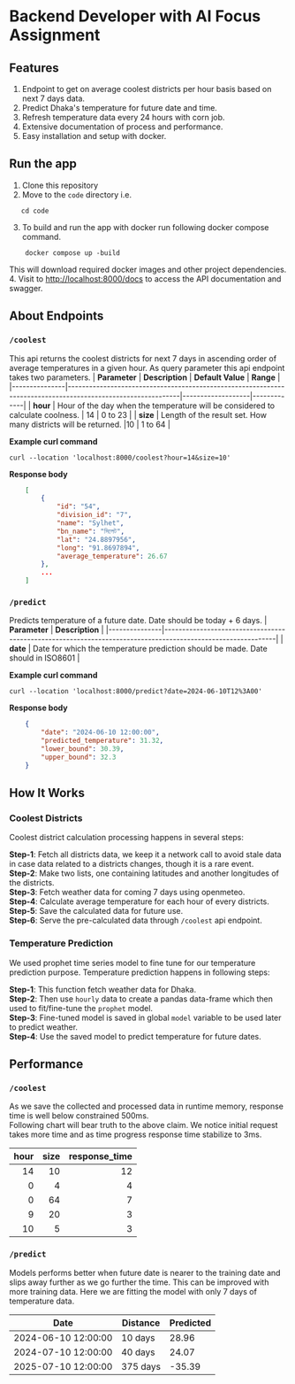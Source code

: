 # Backend Developer with AI Focus Assignment

## Features

1. Endpoint to get on average coolest districts per hour basis based on next 7 days data.  
2. Predict Dhaka's temperature for future date and time.  
3. Refresh temperature data every 24 hours with corn job.  
4. Extensive documentation of process and performance.  
5. Easy installation and setup with docker.  

## Run the app  

1. Clone this repository
2. Move to the `code` directory i.e. 
```shell
   cd code
```
3. To build and run the app with docker run following docker compose command.
```shell
    docker compose up -build
```
This will download required docker images and other project dependencies.
4. Visit to [http://localhost:8000/docs](http://localhost:8000/docs) to access the API documentation and swagger.


## About Endpoints 

### `/coolest` 
This api returns the coolest districts for next 7 days in ascending order of average temperatures in a given hour. As query parameter this api  endpoint 
takes two parameters.
| **Parameter** | **Description**                                                                                             | **Default Value** | **Range**   |
|---------------|-------------------------------------------------------------------------------------------------------------|-------------------|-------------|
| **hour**      | Hour of the day when the temperature will be considered to calculate coolness.                              | 14                | 0 to 23     |
| **size**      | Length of the result set. How many districts will be returned. |10                | 1 to 64     |

**Example curl command**
```curl
curl --location 'localhost:8000/coolest?hour=14&size=10'
```

**Response body**
```json
    [
        {
            "id": "54",
            "division_id": "7",
            "name": "Sylhet",
            "bn_name": "সিলেট",
            "lat": "24.8897956",
            "long": "91.8697894",
            "average_temperature": 26.67
        },
        ...
    ]
```

### `/predict`

Predicts temperature of a future date. Date should be today + 6 days.
| **Parameter** | **Description**                                                                                             |
|---------------|-------------------------------------------------------------------------------------------------------------|
| **date**      | Date for which the temperature prediction should be made. Date should in ISO8601                                           |

**Example curl command**
```curl
curl --location 'localhost:8000/predict?date=2024-06-10T12%3A00'
```

**Response body**
```json
    {
        "date": "2024-06-10 12:00:00",
        "predicted_temperature": 31.32,
        "lower_bound": 30.39,
        "upper_bound": 32.3
    }
```
## How It Works  

### Coolest Districts  
Coolest district calculation processing happens in several steps:

**Step-1**: Fetch all districts data, we keep it a network call to avoid stale data in case data related to a districts changes, though it is a rare event.  
**Step-2**: Make two lists, one containing latitudes and another longitudes of the districts.  
**Step-3**: Fetch weather data for coming 7 days using openmeteo.  
**Step-4**: Calculate average temperature for each hour of every districts.  
**Step-5**: Save the calculated data for future use.  
**Step-6**: Serve the pre-calculated data through `/coolest` api endpoint.  

### Temperature Prediction
We used prophet time series model to fine tune for our temperature prediction purpose.
Temperature prediction happens in following steps:  

**Step-1**: This function fetch weather data for Dhaka.  
**Step-2**: Then use `hourly` data to create a pandas data-frame which then used to fit/fine-tune the `prophet` model.  
**Step-3**: Fine-tuned model is saved in global `model` variable to be used later to predict weather.  
**Step-4**: Use the saved model to predict temperature for future dates.   

## Performance

### `/coolest` 

As we save the collected and processed data in runtime memory, response time is well below constrained 500ms.  
Following chart will bear truth to the above claim. We notice initial request takes more time and as time progress response time stabilize to 3ms.

|   hour |   size |   response_time |
|-------:|-------:|----------------:|
|     14 |     10 |              12 |
|      0 |      4 |               4 |
|      0 |     64 |               7 |
|      9 |     20 |               3 |
|     10 |      5 |               3 |


### `/predict` 

Models performs better when future date is nearer to the training date and
slips away further as we go further the time. This can be improved with more training data.
Here we are fitting the model with only 7 days of temperature data.

| Date                | Distance | Predicted |
|---------------------|----------|-----------|
| 2024-06-10 12:00:00 | 10 days  | 28.96     |
| 2024-07-10 12:00:00 | 40 days  | 24.07     |
| 2025-07-10 12:00:00 | 375 days | -35.39    |
